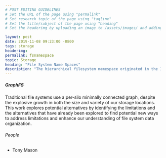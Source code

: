 ```yaml
---
# POST EDITING GUIDELINES
# Set the URL of the page using "permalink"
# Set research topic of the page using "tagline"
# Set the title/subject of the page using "heading"
# Set the headerimg by uploading an image to /assets/images/ and adding the URL to "headerimg"

layout: post
date: 2019-11-08 09:23:00 -0800
tags: storage
headerimg:
permalink: fsnamespace
topic: Storage
heading: "File System Name Spaces"
description: "The hierarchical filesystem namespace originated in the 1950s and was modeled after filing cabinets.  While it has served us adequately for decades, we explore alternate namespace paradigms to determine if there are alternatives that can enhance the ability to find and present information to users."
---
```

<!-- Project Overview section -->
<div class="container-fluid bg-gray my-5 py-5">
    <div class="container pt-4">
        <h5>GraphFS</h5>
        <P>Traditional file systems use a per-silo minimally connected graph, despite the explosive growth in both the size and variety of our storage locations. This work explores potential alternatives by identifying the limitations and the alternatives that have already been explored to find potential new ways to address limitations and enhance our understanding of file system data organization.</P>
    </div>
</div>
<div class="container">
    <h6>People</h6>
        <ul>
	<li>Tony Mason</li>
        </ul>
</div>
